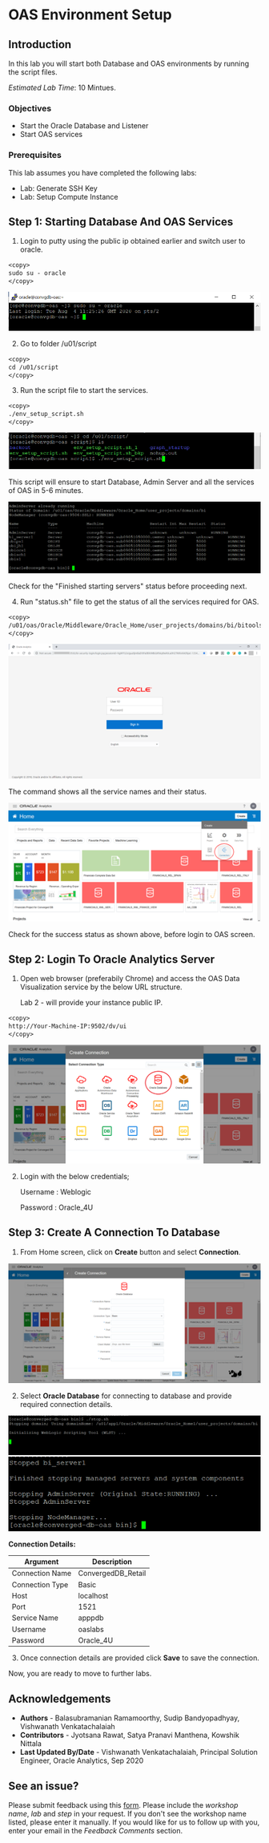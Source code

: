 # OAS Environment Setup #

## Introduction ##
In this lab you will start both Database and OAS environments by running the script files. 

_Estimated Lab Time_: 10 Mintues.

### Objectives ###

- Start the Oracle Database and Listener
- Start OAS services
  
### Prerequisites ###

This lab assumes you have completed the following labs:  
- Lab: Generate SSH Key 
- Lab: Setup Compute Instance  

## Step 1: Starting Database And OAS Services

1. Login to putty using the public ip obtained earlier and switch user to oracle.
`````
<copy>
sudo su - oracle
</copy>
````` 
![](./images/oas-environment1.png " ")


2. Go to folder /u01/script

````
<copy>
cd /u01/script
</copy>
````
3. Run the script file to start the services.
   
````
<copy>
./env_setup_script.sh
</copy>
````
![](./images/oas-environment4.png " ")

This script will ensure to start Database, Admin Server and all the services of OAS in 5-6 minutes. 

![](./images/oas-environment5.png " ")

Check for the "Finished starting servers" status before proceeding next.

4. Run "status.sh" file to get the status of all the services required for OAS. 

````
<copy>
/u01/oas/Oracle/Middleware/Oracle_Home/user_projects/domains/bi/bitools/bin/status.sh
</copy>
````
![](./images/oas-environment6.png " ")

The command shows all the service names and their status.

![](./images/oas-environment7.png " ")

Check for the success status as shown above, before login to OAS screen.

## Step 2: Login To Oracle Analytics Server

1. Open web browser (preferabily Chrome) and access the OAS Data Visualization service by the below URL structure.  

      Lab 2 - will provide your instance public IP. 
````
<copy>
http://Your-Machine-IP:9502/dv/ui
</copy>
````
![](./images/oas-environment8.png " ")

2. Login with the below credentials;

      Username	: Weblogic

      Password 	: Oracle_4U

## Step 3: Create A Connection To Database

1. From Home screen, click on **Create** button and select **Connection**.

![](./images/oas-environment9.png " ")

2. Select **Oracle Database** for connecting to database and provide required connection details.  

![](./images/oas-environment10.png " ")
![](./images/oas-environment11.png " ")

**Connection Details:**	

| Argument  | Description   |
| ------------- | ------------- |
| Connection Name | ConvergedDB_Retail |
| Connection Type | Basic  |
| Host | localhost  |
| Port | 1521  |
| Service Name | apppdb  |
| Username | oaslabs  |
| Password | Oracle_4U  |

3. Once connection details are provided click **Save** to save the connection.

Now, you are ready to move to further labs.

## Acknowledgements

- **Authors** - Balasubramanian Ramamoorthy, Sudip Bandyopadhyay, Vishwanath Venkatachalaiah
- **Contributors** - Jyotsana Rawat, Satya Pranavi Manthena, Kowshik Nittala
- **Last Updated By/Date** - Vishwanath Venkatachalaiah, Principal Solution Engineer, Oracle Analytics, Sep 2020

## See an issue?
Please submit feedback using this [form](https://apexapps.oracle.com/pls/apex/f?p=133:1:::::P1_FEEDBACK:1). Please include the *workshop name*, *lab* and *step* in your request.  If you don't see the workshop name listed, please enter it manually. If you would like for us to follow up with you, enter your email in the *Feedback Comments* section.